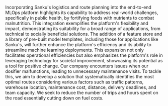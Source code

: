 Incorporating Sanku's logistics and route planning into the end-to-end MLOps platform highlights its capability to address real-world challenges, specifically in public health, by fortifying foods with nutrients to combat malnutrition. This integration exemplifies the platform's flexibility and impact, demonstrating its suitability for a broad range of applications, from technical to socially beneficial solutions. The addition of a feature store and a library of pre-built model templates, including those for applications like Sanku's, will further enhance the platform's efficiency and its ability to streamline machine learning deployments. This expansion not only facilitates operational efficiencies but also emphasizes the platform's role in leveraging technology for societal improvement, showcasing its potential as a tool for positive change. Our company encounters issues when our dosifier malfunctions, leading to unnecessary maintenance visits. To tackle this, we aim to develop a solution that systematically identifies the most optimal routes considering various factors such as traffic patterns, warehouse location, maintenance cost, distance, delivery deadlines, and team capacity. We seek to reduce the number of trips and hours spent on the road essentially cutting down on fuel costs.

